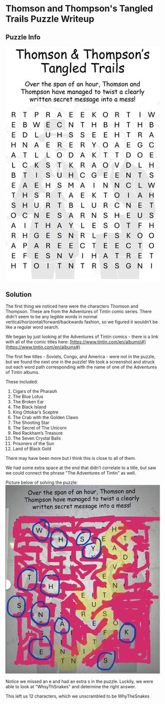 # Thomson and Thompson's Tangled Trails Puzzle Writeup

## Puzzle Info

![Message: "Over the span of an hour, Thomson and Thompson have managed to twist a clearly written secret message into a mess!". Followed by a word search style of scrambled letters](./assets/ttt-1.png)

## Solution

The first thing we noticed here were the characters Thomson and Thompson. These are from the Adventures of Tintin comic series. There didn’t seem to be any legible words in normal vertical/horizontal/forward/backwards fashion, so we figured it wouldn’t be like a regular word search.

We began by just looking at the Adventures of Tintin comics \- there is a link with all of the comic titles here: [https://www.tintin.com/en/albums\#](https://www.tintin.com/en/albums#)

The first few titles \- Soviets, Congo, and America \- were not in the puzzle, but we found the next one in the puzzle\! We took a screenshot and struck out each word path corresponding with the name of one of the Adventures of Tintin albums.

These included:

1. Cigars of the Pharaoh
2. The Blue Lotus
3. The Broken Ear
4. The Black Island
5. King Ottokar’s Sceptre
6. The Crab with the Golden Claws
7. The Shooting Star
8. The Secret of The Unicorn
9. Red Rackham’s Treasure
10. The Seven Crystal Balls
11. Prisoners of the Sun
12. Land of Black Gold

There may have been more but I think this is close to all of them.

We had some extra space at the end that didn’t correlate to a title, but saw we could connect the phrase "The Adventures of Tintin" as well.

Picture below of solving the puzzle:
![](./assets/ttt-2.png)

Notice we missed an e and had an extra s in the puzzle. Luckily, we were able to look at "WhsyThSnakes" and determine the right answer.

This left us 12 characters, which we unscrambled to be <result>WhyTheSnakes</result>

